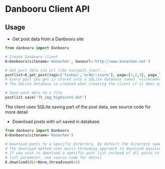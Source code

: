 # Danbooru Client API

## Usage
- Get post data from a Danbooru site
```python
from danbooru import Danbooru

# Create Danbooru client
K=Danbooru(sitename='Konachan', baseurl='http://www.konachan.net')  

# Get post data via url like xxx/post.json?...
postlist=K.get_post(tags=['touhou','order:score'], page=[1,2,3], page_limit=20)
# Every post you get is stored into a SQLite database named '<sitename>.sqlite'
# The SQLite database is created when creating the client if it does not exist

# Save post data to a file
postlist.save('Th_img_highscore.dat') 
```
The client uses SQLite saving part of the post data, see source code for more detail

- Download posts with url saved in database
```python
from danbooru import Danbooru
K=Danbooru(sitename='Konachan')

# Download posts to a specific directory, By default the directory name is same to site name
# The download method uses multi-threading approach to download massive images
# If you wish to download a specific post list instead of all posts in database, pass the post
# list parameter. see source code for detail
K.download(dir=None,threadcount=5)
```
